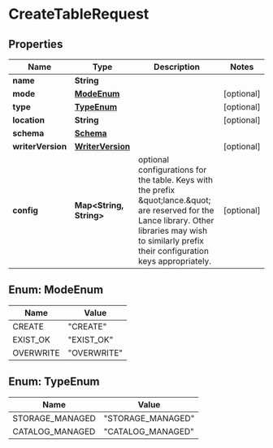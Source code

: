 

# CreateTableRequest


## Properties

| Name | Type | Description | Notes |
|------------ | ------------- | ------------- | -------------|
|**name** | **String** |  |  |
|**mode** | [**ModeEnum**](#ModeEnum) |  |  [optional] |
|**type** | [**TypeEnum**](#TypeEnum) |  |  [optional] |
|**location** | **String** |  |  [optional] |
|**schema** | [**Schema**](Schema.md) |  |  |
|**writerVersion** | [**WriterVersion**](WriterVersion.md) |  |  [optional] |
|**config** | **Map&lt;String, String&gt;** | optional configurations for the table. Keys with the prefix \&quot;lance.\&quot; are reserved for the Lance library.  Other libraries may wish to similarly prefix their configuration keys appropriately.  |  [optional] |



## Enum: ModeEnum

| Name | Value |
|---- | -----|
| CREATE | &quot;CREATE&quot; |
| EXIST_OK | &quot;EXIST_OK&quot; |
| OVERWRITE | &quot;OVERWRITE&quot; |



## Enum: TypeEnum

| Name | Value |
|---- | -----|
| STORAGE_MANAGED | &quot;STORAGE_MANAGED&quot; |
| CATALOG_MANAGED | &quot;CATALOG_MANAGED&quot; |



